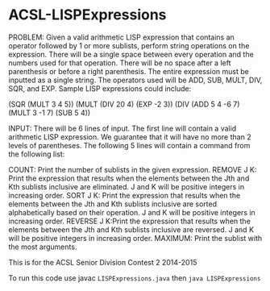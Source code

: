 # ACSL-LISPExpressions

PROBLEM: Given a valid arithmetic LISP expression that contains an operator followed by 1 or more sublists, 
perform string operations on the expression. There will be a single space between every operation and the 
numbers used for that operation. There will be no space after a left parenthesis or before a right parenthesis. 
The entire expression must be inputted as a single string. The operators used will be ADD, SUB, MULT, DIV, SQR,
and EXP. Sample LISP expressions could include:

(SQR (MULT 3 4 5))
(MULT (DIV 20 4) (EXP -2 3))
(DIV (ADD 5 4 -6 7) (MULT 3 -1 7) (SUB 5 4))

INPUT: There will be 6 lines of input. The first line will contain a valid arithmetic LISP expression. We guarantee that it will have no more than 2 levels of parentheses. The following 5 lines will contain a command from the following list:

COUNT: Print the number of sublists in the given expression.
REMOVE J K: Print the expression that results when the elements between the Jth and Kth sublists inclusive are eliminated. J and K will be positive integers in increasing order.
SORT J K: Print the expression that results when the elements between the Jth and Kth sublists inclusive are sorted alphabetically based on their operation. J and K will be positive integers in increasing order.
REVERSE J K:Print the expression that results when the elements between the Jth and Kth sublists inclusive are reversed. J and K will be positive integers in increasing order.
MAXIMUM: Print the sublist with the most arguments.

This is for the ACSL Senior Division Contest 2 2014-2015

To run this code use javac `LISPExpressions.java` then `java LISPExpressions`
